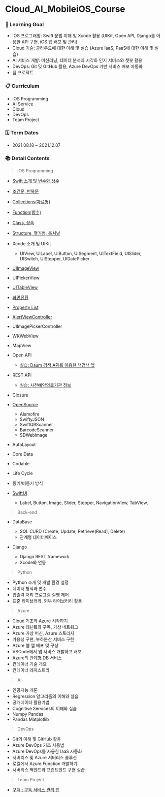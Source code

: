# Cloud_AI_MobileiOS_Course
### 📌 Learning Goal
- iOS 프로그래밍: Swift 문법 이해 및 Xcode 활용
(UIKit, Open API, Django를 이용한 API 구현, iOS 앱 배포 및 관리)
- Cloud 기술: 클라우드에 대한 이해 및 실습
(Azure IaaS, PaaS에 대한 이해 및 실습)
- AI 서비스 개발: 머신러닝, 데이터 분석과 시각화 인지 서비스와 챗봇 활용
- DevOps: Git 및 GitHub 활용, Azure DevOps 기반 서비스 배포 자동화 
- 팀 프로젝트

### 📋 Curriculum
- iOS Programming 
- AI Service 
- Cloud
- DevOps
- Team Project

### 🗓 Term Dates
- 2021.08.18 ~ 2021.12.07

### 📚 Detail Contents
> iOS Programming
- [Swift 소개 및 변수와 상수](https://github.com/hyeji-K/Cloud_AI_MobileiOS_Course/blob/master/Daily_Study/Swift%20%EC%86%8C%EA%B0%9C%2C%20%EB%B3%80%EC%88%98%EC%99%80%20%EC%83%81%EC%88%98.md)
- [조건문, 반복문](https://github.com/hyeji-K/Cloud_AI_MobileiOS_Course/blob/master/Daily_Study/%EC%A1%B0%EA%B1%B4%EB%AC%B8%2C%20%EB%B0%98%EB%B3%B5%EB%AC%B8.md)
- [Collections(자료형)](https://github.com/hyeji-K/Cloud_AI_MobileiOS_Course/blob/master/Daily_Study/Collections(%EC%9E%90%EB%A3%8C%ED%98%95).md)
- [Function(함수)](https://github.com/hyeji-K/Cloud_AI_MobileiOS_Course/blob/master/Daily_Study/Function(%ED%95%A8%EC%88%98).md)
- [Class, 상속](https://github.com/hyeji-K/Cloud_AI_MobileiOS_Course/blob/master/Daily_Study/class.md)
- [Structure, 열거형, 옵셔널](https://github.com/hyeji-K/Cloud_AI_MobileiOS_Course/blob/master/Daily_Study/structure.md)
- Xcode 소개 및 UIKit

    - UIView, UILabel, UIButton, UISegment, UITextField, UISlider, UISwitch, UIStepper, UIDatePicker

- [UIImageView](https://github.com/hyeji-K/Cloud_AI_MobileiOS_Course/blob/master/Daily_Study/UIImageView.md)
- UIPickerView
- [UITableView](https://github.com/hyeji-K/Cloud_AI_MobileiOS_Course/blob/master/Daily_Study/UITableView.md)
- [화면전환](https://github.com/hyeji-K/Cloud_AI_MobileiOS_Course/blob/master/Daily_Study/%ED%99%94%EB%A9%B4%EC%A0%84%ED%99%98.md)
- [Property List](https://github.com/hyeji-K/Cloud_AI_MobileiOS_Course/blob/master/Daily_Study/PropertyList.md)
- [AlertViewController](https://github.com/hyeji-K/Cloud_AI_MobileiOS_Course/blob/master/Daily_Study/AlertViewController.md)
- UIImagePickerController
- WKWebView
- MapView
- Open API
    - [실습: Daum 검색 API를 이용한 책검색 앱](https://github.com/hyeji-K/Cloud_AI_MobileiOS_Course/tree/master/Example/BookFinder)

- REST API
    - [실습: 사전예약의료기관 정보](https://github.com/hyeji-K/Cloud_AI_MobileiOS_Course/tree/master/Example/CoronaInfo)
- Closure
- [OpenSource](https://github.com/hyeji-K/Cloud_AI_MobileiOS_Course/blob/master/Daily_Study/OpenSource.md)
    - Alamofire
    - SwiftyJSON
    - SwiftQRScanner
    - BarcodeScanner
    - SDWebImage
- AutoLayout
- Core Data
- Codable
- Life Cycle
- 동기/비동기 방식
- [SwiftUI](https://github.com/hyeji-K/Cloud_AI_MobileiOS_Course/tree/master/Example/bookfinderWithSwiftUI)
    
    - Label, Button, Image, Slider, Stepper, NavigationView, TabView, 

> Back-end
- DataBase
    
    - SQL CURD (Create, Update, Retrieve(Read), Delete)
    - 관계형 데이터베이스

- Django

    - Django REST framework
    - Xcode와 연동

> Python
- Python 소개 및 개발 환경 설정
- 데이터 형식과 변수
- 입출력 처리 프로그램 실행 제어
- 표준 라이브러리, 외부 라이브러리 활용

> Azure
- Cloud 기초와 Azure 시작하기
- Azure 테넌트와 구독, 가상 네트워크
- Azure 가상 머신, Azure 스토리지
- 가용성 구현, 부하분산 서비스 구현
- Azure 웹 앱 배포 및 구성
- VSCode에서 앱 서비스 개발하고 배포
- Azure의 관계형 DB 서비스
- 컨테이너 기술 개요
- 컨테이너 레지스트리


> AI
- 인공지능 개론
- Regression 알고리즘의 이해와 실습
- 공개데이터 활용기법
- Cognitive Services의 이해와 실습
- Numpy Pandas
- Pandas Matplotlib

> DevOps
- Git의 이해 및 GitHub 활용
- Azure DevOps 기초 사용법
- Azure DevOps를 사용한 IaaS 자동화
- 서버리스 및 Azure 서버리스 솔루션
- 로컬에서 Azure Function 개발하기
- 서버리스 백엔드와 프런트엔드 구현 실습

> Team Project
- [꾸덕 : 구독 서비스 관리 앱](https://github.com/hyeji-K/kkuduck_app)
